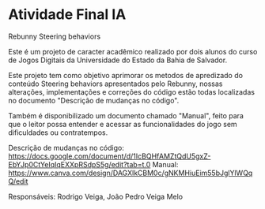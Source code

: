 # Atividade Final IA
Rebunny Steering behaviors

Este é um projeto de caracter acadêmico realizado por dois alunos do curso de Jogos Digitais da Universidade do Estado da Bahia de Salvador.

Este projeto tem como objetivo aprimorar os metodos de apredizado do conteúdo Steering behaviors apresentados pelo Rebunny, nossas alterações, implementações e correções do código estão todas localizadas no documento "Descrição de mudanças no código".

Também é disponibilizado um documento chamado "Manual", feito para que o leitor possa entender e acessar as funcionalidades do jogo sem dificuldades ou contratempos.

Descrição de mudanças no código: https://docs.google.com/document/d/1IcBQHfAMZtQdU5gxZ-EbYJp0CtYeIqIqEXXpRSdpS5g/edit?tab=t.0 Manual: https://www.canva.com/design/DAGXlkCBM0c/gNKMHiuEim55bJglYlWQqQ/edit

Responsáveis: Rodrigo Veiga, João Pedro Veiga Melo
